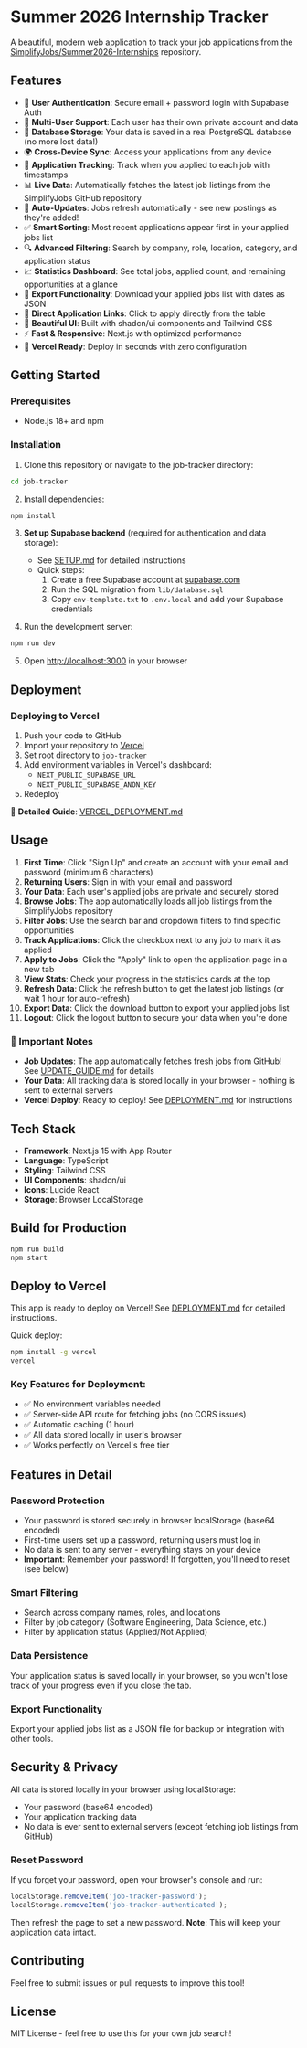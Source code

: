 # Summer 2026 Internship Tracker

A beautiful, modern web application to track your job applications from the [SimplifyJobs/Summer2026-Internships](https://github.com/SimplifyJobs/Summer2026-Internships) repository.

## Features

- 🔐 **User Authentication**: Secure email + password login with Supabase Auth
- 👤 **Multi-User Support**: Each user has their own private account and data
- 💾 **Database Storage**: Your data is saved in a real PostgreSQL database (no more lost data!)
- 🌍 **Cross-Device Sync**: Access your applications from any device
- 📅 **Application Tracking**: Track when you applied to each job with timestamps
- 📊 **Live Data**: Automatically fetches the latest job listings from the SimplifyJobs GitHub repository
- 🔄 **Auto-Updates**: Jobs refresh automatically - see new postings as they're added!
- ✅ **Smart Sorting**: Most recent applications appear first in your applied jobs list
- 🔍 **Advanced Filtering**: Search by company, role, location, category, and application status
- 📈 **Statistics Dashboard**: See total jobs, applied count, and remaining opportunities at a glance
- 💾 **Export Functionality**: Download your applied jobs list with dates as JSON
- 🔗 **Direct Application Links**: Click to apply directly from the table
- 🎨 **Beautiful UI**: Built with shadcn/ui components and Tailwind CSS
- ⚡ **Fast & Responsive**: Next.js with optimized performance
- 🚀 **Vercel Ready**: Deploy in seconds with zero configuration

## Getting Started

### Prerequisites

- Node.js 18+ and npm

### Installation

1. Clone this repository or navigate to the job-tracker directory:
```bash
cd job-tracker
```

2. Install dependencies:
```bash
npm install
```

3. **Set up Supabase backend** (required for authentication and data storage):
   - See [SETUP.md](SETUP.md) for detailed instructions
   - Quick steps:
     1. Create a free Supabase account at [supabase.com](https://supabase.com)
     2. Run the SQL migration from `lib/database.sql`
     3. Copy `env-template.txt` to `.env.local` and add your Supabase credentials

4. Run the development server:
```bash
npm run dev
```

5. Open [http://localhost:3000](http://localhost:3000) in your browser

## Deployment

### Deploying to Vercel

1. Push your code to GitHub
2. Import your repository to [Vercel](https://vercel.com)
3. Set root directory to `job-tracker`
4. Add environment variables in Vercel's dashboard:
   - `NEXT_PUBLIC_SUPABASE_URL`
   - `NEXT_PUBLIC_SUPABASE_ANON_KEY`
5. Redeploy

📖 **Detailed Guide**: [VERCEL_DEPLOYMENT.md](VERCEL_DEPLOYMENT.md)

## Usage

1. **First Time**: Click "Sign Up" and create an account with your email and password (minimum 6 characters)
2. **Returning Users**: Sign in with your email and password
3. **Your Data**: Each user's applied jobs are private and securely stored
3. **Browse Jobs**: The app automatically loads all job listings from the SimplifyJobs repository
4. **Filter Jobs**: Use the search bar and dropdown filters to find specific opportunities
5. **Track Applications**: Click the checkbox next to any job to mark it as applied
6. **Apply to Jobs**: Click the "Apply" link to open the application page in a new tab
7. **View Stats**: Check your progress in the statistics cards at the top
8. **Refresh Data**: Click the refresh button to get the latest job listings (or wait 1 hour for auto-refresh)
9. **Export Data**: Click the download button to export your applied jobs list
10. **Logout**: Click the logout button to secure your data when you're done

### 📝 Important Notes

- **Job Updates**: The app automatically fetches fresh jobs from GitHub! See [UPDATE_GUIDE.md](./UPDATE_GUIDE.md) for details
- **Your Data**: All tracking data is stored locally in your browser - nothing is sent to external servers
- **Vercel Deploy**: Ready to deploy! See [DEPLOYMENT.md](./DEPLOYMENT.md) for instructions

## Tech Stack

- **Framework**: Next.js 15 with App Router
- **Language**: TypeScript
- **Styling**: Tailwind CSS
- **UI Components**: shadcn/ui
- **Icons**: Lucide React
- **Storage**: Browser LocalStorage

## Build for Production

```bash
npm run build
npm start
```

## Deploy to Vercel

This app is ready to deploy on Vercel! See [DEPLOYMENT.md](./DEPLOYMENT.md) for detailed instructions.

Quick deploy:
```bash
npm install -g vercel
vercel
```

### Key Features for Deployment:
- ✅ No environment variables needed
- ✅ Server-side API route for fetching jobs (no CORS issues)
- ✅ Automatic caching (1 hour)
- ✅ All data stored locally in user's browser
- ✅ Works perfectly on Vercel's free tier

## Features in Detail

### Password Protection
- Your password is stored securely in browser localStorage (base64 encoded)
- First-time users set up a password, returning users must log in
- No data is sent to any server - everything stays on your device
- **Important**: Remember your password! If forgotten, you'll need to reset (see below)

### Smart Filtering
- Search across company names, roles, and locations
- Filter by job category (Software Engineering, Data Science, etc.)
- Filter by application status (Applied/Not Applied)

### Data Persistence
Your application status is saved locally in your browser, so you won't lose track of your progress even if you close the tab.

### Export Functionality
Export your applied jobs list as a JSON file for backup or integration with other tools.

## Security & Privacy

All data is stored locally in your browser using localStorage:
- Your password (base64 encoded)
- Your application tracking data
- No data is ever sent to external servers (except fetching job listings from GitHub)

### Reset Password

If you forget your password, open your browser's console and run:
```javascript
localStorage.removeItem('job-tracker-password');
localStorage.removeItem('job-tracker-authenticated');
```
Then refresh the page to set a new password. **Note**: This will keep your application data intact.

## Contributing

Feel free to submit issues or pull requests to improve this tool!

## License

MIT License - feel free to use this for your own job search!
